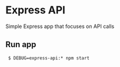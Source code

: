 # Express API
Simple Express app that focuses on API calls

## Run app
``` $ DEBUG=express-api:* npm start```